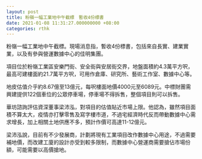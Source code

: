 ```yaml
---
layout: post
title: 粉嶺一幅工業地中午截標　暫收4份標書
date: 2021-01-08 11:31:27.000000000 +08:00
categories: rthk
---
```


粉嶺一幅工業地中午截標。現場消息指，暫收4份標書，包括來自長實、建業實業，以及有參與營運數據中心的佳明集團。

項目位於粉嶺工業區安樂門街、安全街與安居街交界，地盤面積約4.3萬平方呎，最高可建樓面約21.7萬平方呎，可用作倉庫、研究所、藝術工作室、數據中心等。

地皮估值介乎約8.67億至13億元，每呎樓面地價4000元至6089元。中標財團需興建提供122個車位的公眾停車場，停車場不得拆售，整個項目則可以拆售。

華坊諮詢評估資深董事梁沛泓，對項目的估值貼近市場上限。他認為，雖然項目面積不算太大，疫情亦打擊零售及寫字樓市道，不過宅經濟時代反而帶動數據中心需求增長，加上相關土地供應不多，預計作價可高達11-12億元。

梁沛泓說，目前有不少發展商，計劃將現有工業項目改作數據中心用途，不過需要補地價，而改建工廈的設計亦受到較多限制，而數據中心營運商需要搶佔市場份額，可能需要以高價搶地。
